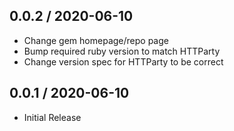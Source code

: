## 0.0.2 / 2020-06-10

* Change gem homepage/repo page
* Bump required ruby version to match HTTParty
* Change version spec for HTTParty to be correct

## 0.0.1 / 2020-06-10

* Initial Release
